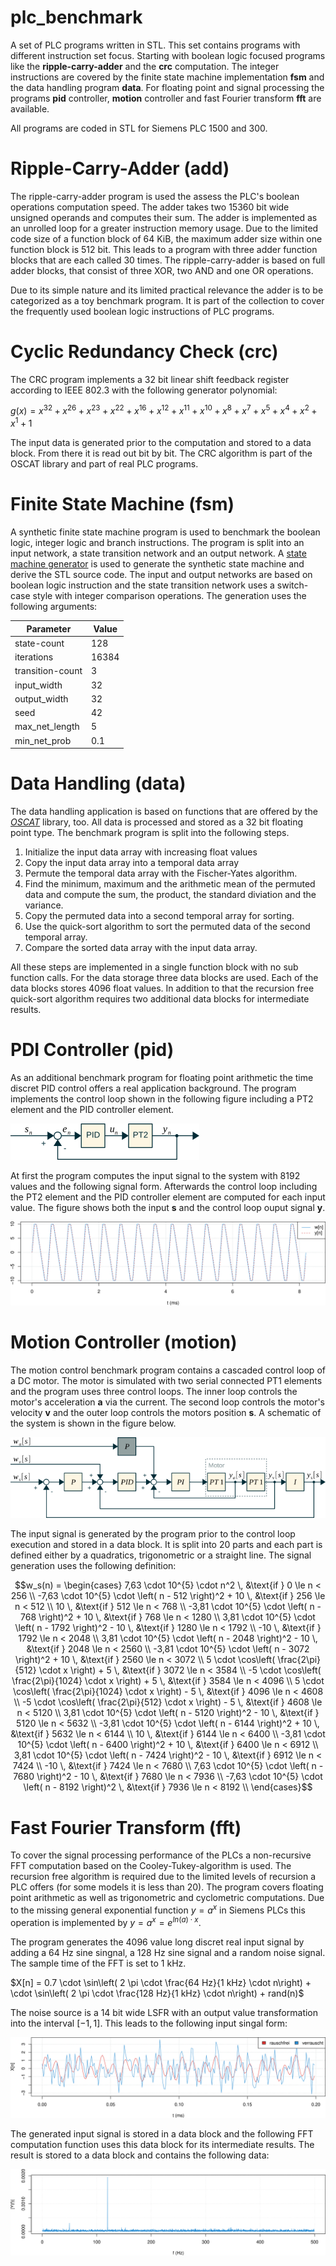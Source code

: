 # plc_benchmark

A set of PLC programs written in STL.
This set contains programs with different instruction set focus.
Starting with boolean logic focused programs like the **ripple-carry-adder**
and the **crc** computation.
The integer instructions are covered by the finite state machine implementation
**fsm** and the data handling program **data**.
For floating point and signal processing the programs **pid** controller,
**motion** controller and fast Fourier transform **fft** are available.

All programs are coded in STL for Siemens PLC 1500 and 300.

# Ripple-Carry-Adder (add)

The ripple-carry-adder program is used the assess the PLC's boolean operations
computation speed.
The adder takes two 15360 bit wide unsigned operands and computes their sum.
The adder is implemented as an unrolled loop for a greater instruction memory
usage.
Due to the limited code size of a function block of 64 KiB, the maximum adder
size within one function block is 512 bit.
This leads to a program with three adder function blocks that are each called
30 times.
The ripple-carry-adder is based on full adder blocks, that consist of three
XOR, two AND and one OR operations.

Due to its simple nature and its limited practical relevance the adder is to be
categorized as a toy benchmark program.
It is part of the collection to cover the frequently used boolean logic
instructions of PLC programs.

# Cyclic Redundancy Check (crc)

The CRC program implements a 32 bit linear shift feedback register according to
IEEE 802.3 with the following generator polynomial:

$g(x) = x^{32} + x^{26} + x^{23} + x^{22} + x^{16} + x^{12} + x^{11} + x^{10} + x^{8} + x^{7} + x^{5} + x^{4} + x^{2} + x^{1} + 1$

The input data is generated prior to the computation and stored to a data
block.
From there it is read out bit by bit.
The CRC algorithm is part of the OSCAT library and part of real PLC programs.

# Finite State Machine (fsm)

A synthetic finite state machine program is used to benchmark the boolean
logic, integer logic and branch instructions.
The program is split into an input network, a state transition network and an
output network.
A [state machine generator](https://github.com/JohannesKutning/fsm_generator)
is used to generate the synthetic state machine and derive the STL source code.
The input and output networks are based on boolean logic instruction and the
state transition network uses a switch-case style with integer comparison
operations.
The generation uses the following arguments:

| Parameter        | Value |
|------------------|-------|
| state-count      | 128   |
| iterations       | 16384 |
| transition-count | 3     |
| input_width      | 32    |
| output_width     | 32    |
| seed             | 42    |
| max_net_length   | 5     |
| min_net_prob     | 0.1   |

# Data Handling (data)

The data handling application is based on functions that are offered by the
[*OSCAT*](https://store.codesys.com/oscat-basic.html?___store=en) library, too.
All data is processed and stored as a 32 bit floating point type.
The benchmark program is split into the following steps.

 1. Initialize the input data array with increasing float values
 2. Copy the input data array into a temporal data array
 3. Permute the temporal data array with the Fischer-Yates algorithm.
 4. Find the minimum, maximum and the arithmetic mean of the permuted data and
    compute the sum, the product, the standard diviation and the variance.
 5. Copy the permuted data into a second temporal array for sorting.
 6. Use the quick-sort algorithm to sort the permuted data of the second
    temporal array.
 7. Compare the sorted data array with the input data array.

All these steps are implemented in a single function block with no sub function
calls.
For the data storage three data blocks are used.
Each of the data blocks stores 4096 float values.
In addition to that the recursion free quick-sort algorithm requires two
additional data blocks for intermediate results.

# PDI Controller (pid)

As an additional benchmark program for floating point arithmetic the time
discret PID control offers a real application background.
The program implements the control loop shown in the following figure including
a PT2 element and the PID controller element.

![PID Loop](/doc/pid_loop.png?raw=true)

At first the program computes the input signal to the system with 8192 values
and the following signal form.
Afterwards the control loop including the PT2 element and the PID controller
element are computed for each input value.
The figure shows both the input **s** and the control loop ouput signal **y**.

![PID Signals](/doc/pid_signals.png?raw=true)

# Motion Controller (motion)

The motion control benchmark program contains a cascaded control loop of a DC
motor.
The motor is simulated with two serial connected PT1 elements and the program
uses three control loops.
The inner loop controls the motor's acceleration **a** via the current.
The second loop controls the motor's velocity **v** and the outer loop controls the
motors position **s**.
A schematic of the system is shown in the figure below.

![Motion Control Loop](/doc/motion_control_loop.png?raw=true)

The input signal is generated by the program prior to the control loop
execution and stored in a data block.
It is split into 20 parts and each part is defined either by a quadratics,
trigonometric or a straight line.
The signal generation uses the following definition:

```math
w_s(n) =
\begin{cases}
	 7,63 \cdot 10^{5} \cdot n^2                                  \, &\text{if }    0 \le n <  256 \\
	-7,63 \cdot 10^{5} \cdot \left( n -  512 \right)^2 + 10       \, &\text{if }  256 \le n <  512 \\
	   10                                                         \, &\text{if }  512 \le n <  768 \\
	-3,81 \cdot 10^{5} \cdot \left( n -  768 \right)^2 + 10       \, &\text{if }  768 \le n < 1280 \\
	 3,81 \cdot 10^{5} \cdot \left( n - 1792 \right)^2 - 10       \, &\text{if } 1280 \le n < 1792 \\
	  -10                                                         \, &\text{if } 1792 \le n < 2048 \\
	 3,81 \cdot 10^{5} \cdot \left( n - 2048 \right)^2 - 10       \, &\text{if } 2048 \le n < 2560 \\
	-3,81 \cdot 10^{5} \cdot \left( n - 3072 \right)^2 + 10       \, &\text{if } 2560 \le n < 3072 \\
		5 \cdot \cos\left( \frac{2\pi}{512}  \cdot x \right) + 5 \, &\text{if } 3072 \le n < 3584 \\
	   -5 \cdot \cos\left( \frac{2\pi}{1024} \cdot x \right) + 5 \, &\text{if } 3584 \le n < 4096 \\
		5 \cdot \cos\left( \frac{2\pi}{1024} \cdot x \right) - 5 \, &\text{if } 4096 \le n < 4608 \\
	   -5 \cdot \cos\left( \frac{2\pi}{512}  \cdot x \right) - 5 \, &\text{if } 4608 \le n < 5120 \\
	 3,81 \cdot 10^{5} \cdot \left( n - 5120 \right)^2 - 10       \, &\text{if } 5120 \le n < 5632 \\
	-3,81 \cdot 10^{5} \cdot \left( n - 6144 \right)^2 + 10       \, &\text{if } 5632 \le n < 6144 \\
	   10                                                         \, &\text{if } 6144 \le n < 6400 \\
	-3,81 \cdot 10^{5} \cdot \left( n - 6400 \right)^2 + 10       \, &\text{if } 6400 \le n < 6912 \\
	 3,81 \cdot 10^{5} \cdot \left( n - 7424 \right)^2 - 10       \, &\text{if } 6912 \le n < 7424 \\
	  -10                                                         \, &\text{if } 7424 \le n < 7680 \\
	 7,63 \cdot 10^{5} \cdot \left( n - 7680 \right)^2 - 10       \, &\text{if } 7680 \le n < 7936 \\
	-7,63 \cdot 10^{5} \cdot \left( n - 8192 \right)^2            \, &\text{if } 7936 \le n < 8192 \\
\end{cases}
```



# Fast Fourier Transform (fft)

To cover the signal processing performance of the PLCs a non-recursive FFT
computation based on the Cooley-Tukey-algorithm is used.
The recursion free algorithm is required due to the limited levels of recursion
a PLC offers (for some models it is less than 20).
The program covers floating point arithmetic as well as trigonometric and
cyclometric computations.
Due to the missing general exponential function $y = a^x$ in Siemens PLCs this
operation is implemented by $y = a^x = e^{ln\left(a\right) \cdot x}$.

The program generates the 4096 value long discret real input signal by adding a
64 Hz sine singnal, a 128 Hz sine signal and a random noise signal.
The sample time of the FFT is set to 1 kHz.

$X[n] = 0.7 \cdot \sin\left( 2 \pi \cdot \frac{64 Hz}{1 kHz} \cdot n\right) + \cdot \sin\left( 2 \pi \cdot \frac{128 Hz}{1 kHz} \cdot n\right) + rand(n)$

The noise source is a 14 bit wide LSFR with an output value transformation into
the interval $[-1,1]$.
This leads to the following input singal form:

![FFT Input Signal](/doc/fft_input_signal.png?raw=true)

The generated input signal is stored in a data block and the following FFT
computation function uses this data block for its intermediate results.
The result is stored to a data block and contains the following data:

![FFT Input Signal](/doc/fft_output.png?raw=true)

